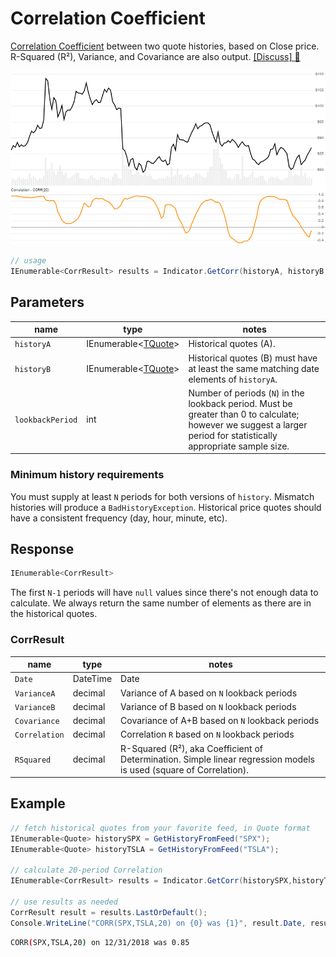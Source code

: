 # Correlation Coefficient

[Correlation Coefficient](https://en.wikipedia.org/wiki/Correlation_coefficient) between two quote histories, based on Close price.  R-Squared (R&sup2;), Variance, and Covariance are also output.
[[Discuss] :speech_balloon:](https://github.com/DaveSkender/Stock.Indicators/discussions/259 "Community discussion about this indicator")

![image](chart.png)

```csharp
// usage
IEnumerable<CorrResult> results = Indicator.GetCorr(historyA, historyB, lookbackPeriod);  
```

## Parameters

| name | type | notes
| -- |-- |--
| `historyA` | IEnumerable\<[TQuote](../../docs/GUIDE.md#historical-quotes)\> | Historical quotes (A).
| `historyB` | IEnumerable\<[TQuote](../../docs/GUIDE.md#historical-quotes)\> | Historical quotes (B) must have at least the same matching date elements of `historyA`.
| `lookbackPeriod` | int | Number of periods (`N`) in the lookback period.  Must be greater than 0 to calculate; however we suggest a larger period for statistically appropriate sample size.

### Minimum history requirements

You must supply at least `N` periods for both versions of `history`.  Mismatch histories will produce a `BadHistoryException`.  Historical price quotes should have a consistent frequency (day, hour, minute, etc).

## Response

```csharp
IEnumerable<CorrResult>
```

The first `N-1` periods will have `null` values since there's not enough data to calculate.  We always return the same number of elements as there are in the historical quotes.

### CorrResult

| name | type | notes
| -- |-- |--
| `Date` | DateTime | Date
| `VarianceA` | decimal | Variance of A based on `N` lookback periods
| `VarianceB` | decimal | Variance of B based on `N` lookback periods
| `Covariance` | decimal | Covariance of A+B based on `N` lookback periods
| `Correlation` | decimal | Correlation `R` based on `N` lookback periods
| `RSquared` | decimal | R-Squared (R&sup2;), aka Coefficient of Determination.  Simple linear regression models is used (square of Correlation).

## Example

```csharp
// fetch historical quotes from your favorite feed, in Quote format
IEnumerable<Quote> historySPX = GetHistoryFromFeed("SPX");
IEnumerable<Quote> historyTSLA = GetHistoryFromFeed("TSLA");

// calculate 20-period Correlation
IEnumerable<CorrResult> results = Indicator.GetCorr(historySPX,historyTSLA,20);

// use results as needed
CorrResult result = results.LastOrDefault();
Console.WriteLine("CORR(SPX,TSLA,20) on {0} was {1}", result.Date, result.Corr);
```

```bash
CORR(SPX,TSLA,20) on 12/31/2018 was 0.85
```
